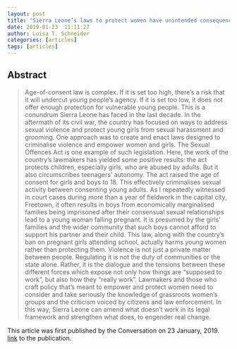 ```yaml
---
layout: post
title: "Sierra Leone’s laws to protect women have unintended consequences"
date: 2019-01-23  11:11:27
author: Luisa T. Schneider
categories: [articles]
tags: [articles]
---
```

## Abstract
>  Age-of-consent law is complex. If it is set too high, there’s a risk that it will undercut young people’s agency. If it is set too low, it does not offer enough protection for vulnerable young people.
>  This is a conundrum Sierra Leone has faced in the last decade. In the aftermath of its civil war, the country has focused on ways to address sexual violence and protect young girls from sexual harassment and grooming. One approach was to create and enact laws designed to criminalise violence and empower women and girls.
>  The Sexual Offences Act is one example of such legislation. Here, the work of the country’s lawmakers has yielded some positive results: the act protects children, especially girls, who are abused by adults. But it also circumscribes teenagers’ autonomy. The act raised the age of consent for girls and boys to 18. This effectively criminalises sexual activity between consenting young adults. As I repeatedly witnessed in court cases during more than a year of fieldwork in the capital city, Freetown, it often results in boys from economically marginalised families being imprisoned after their consensual sexual relationships lead to a young woman falling pregnant. It is presumed by the girls’ families and the wider community that such boys cannot afford to support his partner and their child. This law, along with the country’s ban on pregnant girls attending school, actually harms young women rather than protecting them.
>  Violence is not just a private matter between people. Regulating it is not the duty of communities or the state alone. Rather, it is the dialogue and the tensions between these different forces which expose not only how things are “supposed to work”, but also how they “really work”. Lawmakers and those who craft policy that’s meant to empower and protect women need to consider and take seriously the knowledge of grassroots women’s groups and the criticism voiced by citizens and law enforcement. In this way, Sierra Leone can amend what doesn’t work in its legal framework and strengthen what does, to engender real change.


This article was first published by the Conversation on 23 January, 2019. [link](https://theconversation.com/sierra-leones-laws-to-protect-women-have-unintended-consequences-109815) to the publication.

